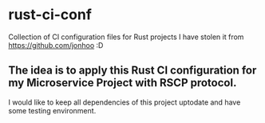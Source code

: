 # rust-ci-conf
Collection of CI configuration files for Rust projects
I have stolen it from https://github.com/jonhoo :D 

## The idea is to apply this Rust CI configuration for my Microservice Project with RSCP protocol. 
I would like to keep all dependencies of this project uptodate and have some testing environment. 
